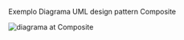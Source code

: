 Exemplo Diagrama UML design pattern Composite

![diagrama at  Composite](https://github.com/PedrohDavi/bertoti/assets/111358479/cdc3e229-87c3-4356-9f47-d7da5dec0a9a)

